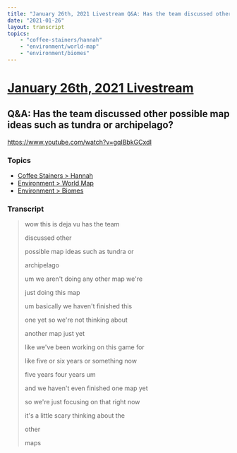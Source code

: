 ```yaml
---
title: "January 26th, 2021 Livestream Q&A: Has the team discussed other possible map ideas such as tundra or archipelago?"
date: "2021-01-26"
layout: transcript
topics:
    - "coffee-stainers/hannah"
    - "environment/world-map"
    - "environment/biomes"
---
```

# [January 26th, 2021 Livestream](../2021-01-26.md)
## Q&A: Has the team discussed other possible map ideas such as tundra or archipelago?
https://www.youtube.com/watch?v=gqIBbkGCxdI

### Topics
* [Coffee Stainers > Hannah](../topics/coffee-stainers/hannah.md)
* [Environment > World Map](../topics/environment/world-map.md)
* [Environment > Biomes](../topics/environment/biomes.md)

### Transcript

> wow this is deja vu has the team
> 
> discussed other
> 
> possible map ideas such as tundra or
> 
> archipelago
> 
> um we aren't doing any other map we're
> 
> just doing this map
> 
> um basically we haven't finished this
> 
> one yet so we're not thinking about
> 
> another map just yet
> 
> like we've been working on this game for
> 
> like five or six years or something now
> 
> five years four years um
> 
> and we haven't even finished one map yet
> 
> so we're just focusing on that right now
> 
> it's a little scary thinking about the
> 
> other
> 
> maps
> 
